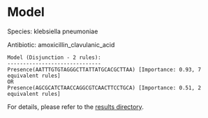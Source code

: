 
# Model

Species: klebsiella pneumoniae

Antibiotic: amoxicillin_clavulanic_acid

```
Model (Disjunction - 2 rules):
------------------------------
Presence(AATTTGTGTAGGGCTTATTATGCACGCTTAA) [Importance: 0.93, 7 equivalent rules]
OR
Presence(AGCGCATCTAACCAGGCGTCAACTTCCTGCA) [Importance: 0.51, 2 equivalent rules]

```

For details, please refer to the [results directory](../../../../../results/scm_b/klebsiella+pneumoniae/amoxicillin_clavulanic_acid/repeat_1/).

